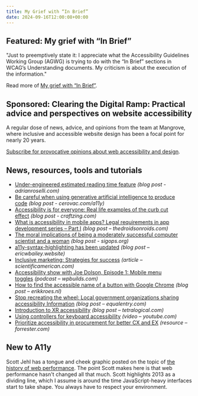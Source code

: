 ```yaml
---
title: My Grief with “In Brief”
date: 2024-09-16T12:00:08+00:00
---
```


## Featured: My grief with “In Brief”

"Just to preemptively state it: I appreciate what the Accessibility Guidelines Working Group (AGWG) is trying to do with the “In Brief” sections in WCAG’s Understanding documents. My criticism is about the execution of the information."

Read more of [My grief with “In Brief”](https://yatil.net/blog/my-grief-with-in-brief).

## Sponsored: Clearing the Digital Ramp: Practical advice and perspectives on website accessibility

A regular dose of news, advice, and opinions from the team at Mangrove, where inclusive and accessible website design has been a focal point for nearly 20 years.

[Subscribe for provocative opinions about web accessibility and design](https://bit.ly/4c6NmrA).

## News, resources, tools and tutorials

- [Under-engineered estimated reading time feature](https://adrianroselli.com/2024/09/under-engineered-estimated-reading-time-feature.html) *(blog post - adrianroselli.com)*
- [Be careful when using generative artificial intelligence to produce code](https://cerovac.com/a11y/2024/09/be-careful-when-using-generative-artificial-intelligence-to-produce-code/) *(blog post - cerovac.com/a11y)*
- [Accessibility is for everyone: Real life examples of the curb cut effect](https://www.craftzing.com/what-we-think/insights/accessibility-is-for-everyone-the-curb-cut-effect) *(blog post - craftzing.com)*
- [What is accessibility in mobile apps? Legal requirements in app development series – Part I](https://www.thedroidsonroids.com/blog/what-is-accessibility-in-mobile-apps) *(blog post – thedroidsonroids.com)*
- [The moral implications of being a moderately successful computer scientist and a woman](https://www.sigops.org/2024/the-moral-implications-of-being-a-moderately-successful-computer-scientist-and-a-woman/) *(blog post - sigops.org)*
- [a11y-syntax-highlighting has been updated](https://ericwbailey.website/published/a11y-syntax-highlighting-has-been-updated/) *(blog post – ericwbailey.website)*
- [Inclusive marketing: Strategies for success](https://www.scientificamerican.com/article/john-mcfall-is-breaking-barriers-as-the-worlds-first-parastronaut/) *(article – scientificamerican.com)*
- [Accessibility show with Joe Dolson, Episode 1: Mobile menu toggles](https://wpbuilds.com/accessibility/accessibility-show-with-joe-dolson-episode-1-mobile-menu-toggles/) *(podcast – wpbuilds.com)*
- [How to find the accessible name of a button with Google Chrome](https://www.erikkroes.nl/blog/accessible-name-of-button/) *(blog post – erikkroes.nl)*
- [Stop recreating the wheel: Local government organizations sharing accessibility Information](https://equalentry.com/government-organizations-share-accessibility-info/) *(blog post – equalentry.com)*
- [Introduction to XR accessibility](https://tetralogical.com/blog/2024/09/11/introduction-to-xr-accessibility/) *(blog post – tetralogical.com)*
- [Using controllers for keyboard accessibility](https://www.youtube.com/watch?&v=lLrmnFJKFAM) *(video – youtube.com)*
- [Prioritize accessibility in procurement for better CX and EX](https://www.forrester.com/blogs/prioritize-accessibility-in-procurement-for-better-cx-and-ex/) *(resource – forrester.com)*

## New to A11y

Scott Jehl has a tongue and cheek graphic posted on the topic of [the history of web performance](https://scottjehl.com/posts/the-history-of-web-performance/). The point Scott makes here is that web performance hasn't changed all that much. Scott highlights 2013 as a dividing line, which I assume is around the time JavaScript-heavy interfaces start to take shape. You always have to respect your environment.
